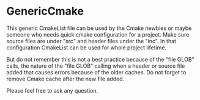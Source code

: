 # GenericCmake
This generic CmakeList file can be used by the Cmake newbies or maybe someone who needs quick cmake configuration for a project.
Make sure source files are under "src" and header files under the "inc". In that configuration CmakeList can be used for whole project lifetime.

But do not remember this is not a best practice because of the "file GLOB" calls, the nature of the "file GLOB" calling when a header or source file added that causes errors because of the older caches. Do not forget to remove Cmake cache after the new file added.

Please feel free to ask any question.
